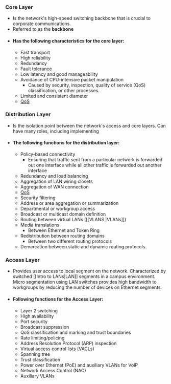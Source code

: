 ### Core Layer
- Is the network's high-speed switching backbone that is crucial to corporate communications. 
- Referred to as the **backbone**
- #### Has the following characteristics for the core layer:
	- Fast transport 
	- High reliability 
	- Redundancy 
	- Fault tolerance
	- Low latency and good manageability
	- Avoidance of CPU-intensive packet manipulation 
		- Caused by security, inspection, quality of service (QoS) classification, or other processes. 
	- Limited and consistent diameter
	- [QoS](https://www.techtarget.com/searchunifiedcommunications/definition/QoS-Quality-of-Service)

### Distribution Layer 
- Is the isolation point between the network's access and core layers. Can have many roles, including implementing 
- #### The following functions for the distribution layer:
	- Policy-based connectivity 
		- Ensuring that traffic sent from a particular network is forwarded out one interface while all other traffic is forwarded out another interface
	- Redundancy and load balancing 
	- Aggregation of LAN wiring closets 
	- Aggregation of WAN connection 
	- [QoS](https://www.techtarget.com/searchunifiedcommunications/definition/QoS-Quality-of-Service)
	- Security filtering 
	- Address or area aggregation or summarization 
	- Departmental or workgroup access
	- Broadcast or multicast domain definition
	- Routing between virtual LANs ([[VLANS |VLANs]]) 
	- Media translations 
		- Between Ethernet and Token Ring
	- Redistribution between routing domains 
		- Between two different routing protocols 
	- Demarcation between static and dynamic routing protocols.

### Access Layer
- Provides user access to local segment on the network. Characterized by switched [[Intro to LANs|LAN]] segments in a campus environment. Micro segmentation using LAN switches provides high bandwidth to workgroups by reducing the number of devices on Ethernet segments. 
- #### Following functions for the Access Layer:
	- Layer 2 switching 
	- High availability
	- Port security
	- Broadcast suppression
	- QoS classification and marking and trust boundaries
	- Rate limiting/policing 
	- Address Resolution Protocol (ARP) inspection 
	- Virtual access control lists (VACLs) 
	- Spanning tree
	- Trust classification
	- Power over Ethernet (PoE) and auxiliary VLANs for VoIP
	- Network Access Control (NAC) 
	- Auxiliary VLANs